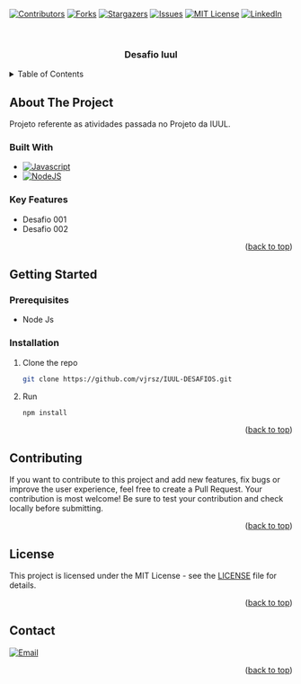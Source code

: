 <a name="readme-top"></a>



[![Contributors][contributors-shield]][contributors-url]
[![Forks][forks-shield]][forks-url]
[![Stargazers][stars-shield]][stars-url]
[![Issues][issues-shield]][issues-url]
[![MIT License][license-shield]][license-url]
[![LinkedIn][linkedin-shield]][linkedin-url]



<!-- PROJECT LOGO -->
<br />
<div align="center">

<h3 align="center">Desafio Iuul</h3>

</div>

<!-- TABLE OF CONTENTS -->
<details>
  <summary>Table of Contents</summary>
  <ol>
    <li>
      <a href="#about-the-project">About The Project</a>
      <ul>
        <li><a href="#built-with">Built With</a></li>
        <li><a href="#key-features">Key Features</a></li>
      </ul>
    </li>
    <li>
      <a href="#getting-started">Getting Started</a>
      <ul>
        <li><a href="#prerequisites">Prerequisites</a></li>
        <li><a href="#installation">Installation</a></li>
      </ul>
    </li>
    <li><a href="#usage">Usage</a></li>
    <li><a href="#contributing">Contributing</a></li>
    <li><a href="#license">License</a></li>
    <li><a href="#contact">Contact</a></li>
  </ol>
</details>



<!-- ABOUT THE PROJECT -->
## About The Project

Projeto referente as atividades passada no Projeto da IUUL.


### Built With

* [![Javascript][Javascript]][Javascript-url]
* [![NodeJS][NodeJS]][Javascript-url]

### Key Features

<ul>
  <li>Desafio 001</li>
  <li>Desafio 002</li>
</ul>

<p align="right">(<a href="#readme-top">back to top</a>)</p>



<!-- GETTING STARTED -->
## Getting Started

### Prerequisites

* Node Js

### Installation

1. Clone the repo
   ```sh
   git clone https://github.com/vjrsz/IUUL-DESAFIOS.git
   ```
2. Run
   ```sh
   npm install
   ```

<p align="right">(<a href="#readme-top">back to top</a>)</p>



<!-- CONTRIBUTING -->
## Contributing

If you want to contribute to this project and add new features, fix bugs or improve the user experience, feel free to create a Pull Request. Your contribution is most welcome! Be sure to test your contribution and check locally before submitting.

<p align="right">(<a href="#readme-top">back to top</a>)</p>



<!-- LICENSE -->
## License

This project is licensed under the MIT License - see the <a href="./LICENSE">LICENSE</a> file for details.

<p align="right">(<a href="#readme-top">back to top</a>)</p>



<!-- CONTACT -->
## Contact
[![Email][email]][email-url]

<p align="right">(<a href="#readme-top">back to top</a>)</p>



<!-- MARKDOWN LINKS & IMAGES -->
<!-- https://www.markdownguide.org/basic-syntax/#reference-style-links -->
[contributors-shield]: https://img.shields.io/github/contributors/vjrsz/IUUL-DESAFIOS.svg?style=for-the-badge
[contributors-url]: https://github.com/vjrsz/IUUL-DESAFIOS/graphs/contributors
[forks-shield]: https://img.shields.io/github/forks/vjrsz/IUUL-DESAFIOS.svg?style=for-the-badge
[forks-url]: https://github.com/vjrsz/IUUL-DESAFIOS/network/members
[stars-shield]: https://img.shields.io/github/stars/vjrsz/IUUL-DESAFIOS.svg?style=for-the-badge
[stars-url]: https://github.com/vjrsz/IUUL-DESAFIOS/stargazers
[issues-shield]: https://img.shields.io/github/issues/vjrsz/IUUL-DESAFIOS.svg?style=for-the-badge
[issues-url]: https://github.com/vjrsz/IUUL-DESAFIOS/issues
[license-shield]: https://img.shields.io/github/license/vjrsz/IUUL-DESAFIOS.svg?style=for-the-badge
[license-url]: https://github.com/vjrsz/IUUL-DESAFIOS/blob/master/LICENSE.txt
[linkedin-shield]: https://img.shields.io/badge/-LinkedIn-black.svg?style=for-the-badge&logo=linkedin&colorB=555
[linkedin-url]: https://linkedin.com/in/vjrsz
[email]: https://img.shields.io/badge/Email-000000?style=for-the-badge&logo=gmail&logoColor=white
[email-url]: mailto:vjrszx@gmail.com

[product-screenshot]: images/screenshot.png

[Javascript]: https://img.shields.io/badge/JavaScript-F7DF1E?style=for-the-badge&logo=javascript&logoColor=black
[Javascript-url]: https://agencypollotech.com.br

[NodeJS]: https://img.shields.io/badge/node.js-6DA55F?style=for-the-badge&logo=node.js&logoColor=white
